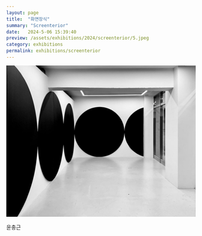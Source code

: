 ```yaml
---
layout: page
title:  "화면장식"
summary: "Screenterior"
date:   2024-5-06 15:39:40
preview: /assets/exhibitions/2024/screenterior/5.jpeg
category: exhibitions
permalink: exhibitions/screenterior
---
```


![Picture 1](/assets/exhibitions/2024/screenterior/5.jpeg)

윤충근
 
